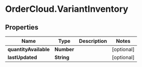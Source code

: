 # OrderCloud.VariantInventory

## Properties
Name | Type | Description | Notes
------------ | ------------- | ------------- | -------------
**quantityAvailable** | **Number** |  | [optional] 
**lastUpdated** | **String** |  | [optional] 


